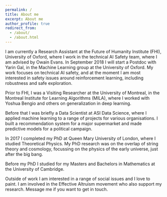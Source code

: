 ```yaml
---
permalink: /
title: About me
excerpt: About me
author_profile: true
redirect_from:
  - /about/
  - /about.html
---
```

I am currently a Research Assistant at the Future of Humanity Institute (FHI), University of Oxford, where I work in the technical AI Safety team, where I am advised by Owain Evans. In September 2018 I will start a Postdoc with Yarin Gal, in the Machine Learning group at the University of Oxford. My work focuses on technical AI safety, and at the moment I am most interested in safety issues around reinforcement learning, including robustness and safe exploration.

Prior to FHI, I was a Visiting Researcher at the University of Montreal, in the Montreal Institute for Learning Algorithms (MILA), where I worked with Yoshua Bengio and others on generalization in deep learning.

Before that I was briefly a Data Scientist at ASI Data Science, where I applied machine learning to a range of projects for various organisations. I built a recommendation system for a major supermarket and made predictive models for a political campaign.

In 2017 I completed my PhD at Queen Mary University of London, where I studied Theoretical Physics. My PhD research was on the overlap of string theory and cosmology, focussing on the physics of the early universe, just after the big bang.

Before my PhD I studied for my Masters and Bachelors in Mathematics at the University of Cambridge.

Outside of work I am interested in a range of social issues and I love to paint. I am involved in the Effective Altruism movement who also support my research. Message me if you want to get in touch.
